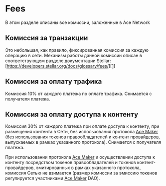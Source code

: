 # Fees

В этом разделе описаны все комиссии, заложенные в Ace Network


## Комиссия за транзакции

Это небольшая, как правило, фиксированная комиссия за каждую операцию в сети.
Механизм работы данной комиссии описан в соответствующем разделе документации Stellar:
[https://developers.stellar.org/docs/glossary/fees/][1]


## Комиссия за оплату трафика

Комиссия 10% от каждого платежа по оплате трафика.
Снимается с получателя платежа.


## Комиссия за оплату доступа к контенту

Комиссия 30% от каждого платежа при оплате доступа к контенту, при размещения контента в Сети, без использования протокола [Ace Maker][2] (без использования токенов правообладателей и контент провайдеров, выпускаемых в рамках указанного протокола). Снимается с получателя платежа.

При использовании протокола [Ace Maker][2] и осуществлении доступа к контенту посредством токенов правообладателей и токенов контент-провайдеров, эмитированных в рамках указанного протокола, комиссия Сетью не взимается (размер комиссии за эмиссию токенов регулируется участниками [Ace Maker][2] DAO).



[1]: https://developers.stellar.org/docs/glossary/fees/
[2]: https://acemakerdao.com/
